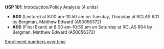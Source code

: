 **USP 101**: Introduction/Policy Analysis (4 units)

- **A00** (Lecture) at 8:00 am–10:50 am on Tuesday, Thursday at RCLAS R01 by Bergman, Matthew Edward (A50056372)
- **A00** (Final Exam) at 8:00 am–10:59 am on Saturday at RCLAS R04 by Bergman, Matthew Edward (A50056372)

[Enrollment numbers over time](./USP101.tsv)
